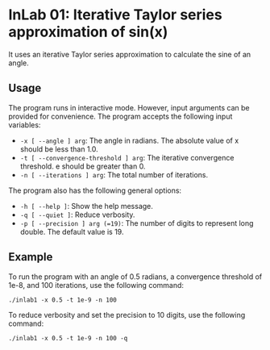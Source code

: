 # InLab 01: Iterative Taylor series approximation of sin(x)

It uses an iterative Taylor series approximation to calculate the sine of an angle.

## Usage
The program runs in interactive mode. However, input arguments can be provided for convenience. 
The program accepts the following input variables:

- `-x [ --angle ] arg`: The angle in radians. The absolute value of x should be less than 1.0.
- `-t [ --convergence-threshold ] arg`: The iterative convergence threshold. e should be greater than 0.
- `-n [ --iterations ] arg`: The total number of iterations.

The program also has the following general options:

- `-h [ --help ]`: Show the help message.
- `-q [ --quiet ]`: Reduce verbosity.
- `-p [ --precision ] arg (=19)`: The number of digits to represent long double. The default value is 19.

## Example

To run the program with an angle of 0.5 radians, a convergence threshold of 1e-8, and 100 iterations, use the following command:

```
./inlab1 -x 0.5 -t 1e-9 -n 100
```

To reduce verbosity and set the precision to 10 digits, use the following command:

```
./inlab1 -x 0.5 -t 1e-9 -n 100 -q
```
